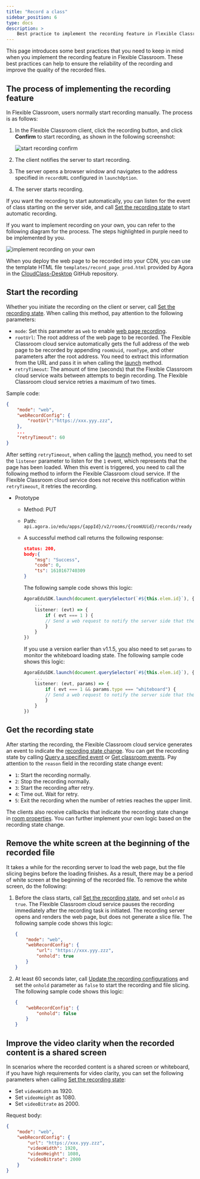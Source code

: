 ```yaml
---
title: "Record a class"
sidebar_position: 6
type: docs
description: >
    Best practice to implement the recording feature in Flexible Classroom
---
```


This page introduces some best practices that you need to keep in mind when you implement the recording feature in Flexible Classroom. These best practices can help to ensure the reliability of the recording and improve the quality of the recorded files.

## The process of implementing the recording feature

In Flexible Classroom, users normally start recording manually. The process is as follows:
1. In the Flexible Classroom client, click the recording button, and click **Confirm** to start recording, as shown in the following screenshot:

    ![start recording confirm](https://web-cdn.agora.io/docs-files/1664435632304)

1. The client notifies the server to start recording.
1. The server opens a browser window and navigates to the address specified in `recordURL` configured in `launchOption`.
1. The server starts recording.

If you want the recording to start automatically, you can listen for the event of class starting on the server side, and call [Set the recording state](../reference/classroom-api#set-the-recording-state) to start automatic recording.

If you want to implement recording on your own, you can refer to the following diagram for the process. The steps highlighted in purple need to be implemented by you.

![implement recording on your own](https://web-cdn.agora.io/docs-files/1638259107675)

When you deploy the web page to be recorded into your CDN, you can use the template HTML file `templates/record_page_prod.html` provided by Agora in the [CloudClass-Desktop](https://github.com/AgoraIO-Community/CloudClass-Desktop) GitHub repository.


## Start the recording

Whether you initiate the recording on the client or server, call [Set the recording state](../reference/classroom-api#set-the-recording-state). When calling this method, pay attention to the following parameters:

- `mode`: Set this parameter as `web` to enable [web page recording](../../cloud-recording/develop/webpage-mode).
- `rootUrl`: The root address of the web page to be recorded. The Flexible Classroom cloud service automatically gets the full address of the web page to be recorded by appending `roomUuid`, `roomType`, and other parameters after the root address. You need to extract this information from the URL and pass it in when calling the [launch](../reference/classroom-sdk#launch) method.
- `retryTimeout`: The amount of time (seconds) that the Flexible Classroom cloud service waits between attempts to begin recording. The Flexible Classroom cloud service retries a maximum of two times.

Sample code:

```json
{
    "mode": "web",
    "webRecordConfig": {
        "rootUrl":"https://xxx.yyy.zzz",
    },
    ...
    "retryTimeout": 60
}
```

After setting `retryTimeout`, when calling the [launch](../reference/classroom-sdk#launch) method, you need to set the `listener` parameter to listen for the `1` event, which represents that the page has been loaded. When this event is triggered, you need to call the following method to inform the Flexible Classroom cloud service. If the Flexible Classroom cloud service does not receive this notification within `retryTimeout`, it retries the recording.

- Prototype

  - Method: PUT
  - Path: `api.agora.io/edu/apps/{appId}/v2/rooms/{roomUUid}/records/ready`
  - A successful method call returns the following response:

    ```json
    status: 200,
    body:{
        "msg": "Success",
        "code": 0,
        "ts": 1610167740309
    }
    ```

    The following sample code shows this logic:

    ```typescript
    AgoraEduSDK.launch(document.querySelector(`#${this.elem.id}`), {
        ...
        listener: (evt) => {
            if ( evt === 1 ) {
            // Send a web request to notify the server side that the recording page was fully loaded.
            }
        }
    })
    ```

    If you use a version earlier than v1.1.5, you also need to set `params` to monitor the whiteboard loading state. The following sample code shows this logic:

    ```typescript
    AgoraEduSDK.launch(document.querySelector(`#${this.elem.id}`), {
        ...
        listener: (evt, params) => {
            if ( evt === 1 && params.type === "whiteboard") {
            // Send a web request to notify the server side that the recording page was fully loaded.
            }
        }
    })
    ```

## Get the recording state

After starting the recording, the Flexible Classroom cloud service generates an event to indicate the [recording state change](../reference/classroom-api#the-recording-state-changes). You can get the recording state by calling [Query a specified event](../reference/classroom-api#query-a-specified-event) or [Get classroom events](../reference/classroom-api#get-classroom-events). Pay attention to the `reason` field in the recording state change event:

- `1`: Start the recording normally.
- `2`: Stop the recording normally.
- `3`: Start the recording after retry.
- `4`: Time out. Wait for retry.
- `5`: Exit the recording when the number of retries reaches the upper limit.

The clients also receive callbacks that indicate the recording state change in [room properties](../reference/classroom-api#the-recording-state-changes). You can further implement your own logic based on the recording state change.


## Remove the white screen at the beginning of the recorded file

It takes a while for the recording server to load the web page, but the file slicing begins before the loading finishes. As a result, there may be a period of white screen at the beginning of the recorded file. To remove the white screen, do the following:

1. Before the class starts, call [Set the recording state](../reference/classroom-api#set-the-recording-state), and set `onhold` as `true`. The Flexible Classroom cloud service pauses the recording immediately after the recording task is initiated. The recording server opens and renders the web page, but does not generate a slice file. The following sample code shows this logic:

   ```json
   {
       "mode": "web",
       "webRecordConfig": {
           "url": "https://xxx.yyy.zzz",
           "onhold": true
       }
   }
   ```

2. At least 60 seconds later, call [Update the recording configurations](../reference/classroom-api#update-the-recording-configurations) and set the `onhold` parameter as `false` to start the recording and file slicing. The following sample code shows this logic:

   ```json
   {
       "webRecordConfig": {
           "onhold": false
       }
   }
   ```

## Improve the video clarity when the recorded content is a shared screen

In scenarios where the recorded content is a shared screen or whiteboard, if you have high requirements for video clarity, you can set the following parameters when calling [Set the recording state](../reference/classroom-api#set-the-recording-state):

- Set `videoWidth` as 1920.
- Set `videoHeight` as 1080.
- Set `videoBitrate` as 2000.

Request body:

```json
{
    "mode": "web",
    "webRecordConfig": {
        "url": "https://xxx.yyy.zzz",
        "videoWidth": 1920,
        "videoHeight": 1080,
        "videoBitrate": 2000
    }
}
```
